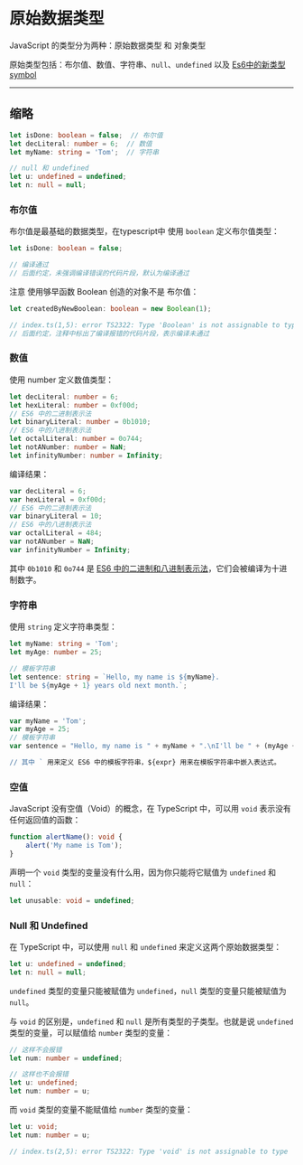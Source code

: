 # 原始数据类型 

JavaScript 的类型分为两种：原始数据类型 和 对象类型 

原始类型包括：布尔值、数值、字符串、`null`、`undefined` 以及 [Es6中的新类型 symbol](http://es6.ruanyifeng.com/#docs/symbol)

---

## 缩略

```typescript
let isDone: boolean = false;  // 布尔值
let decLiteral: number = 6;  // 数值
let myName: string = 'Tom';  // 字符串

// null 和 undefined
let u: undefined = undefined;
let n: null = null;
```





### 布尔值

布尔值是最基础的数据类型，在typescript中 使用 `boolean` 定义布尔值类型：

```typescript
let isDone: boolean = false;

// 编译通过
// 后面约定，未强调编译错误的代码片段，默认为编译通过
```

注意 使用够早函数 Boolean 创造的对象不是 布尔值：

```typescript
let createdByNewBoolean: boolean = new Boolean(1);

// index.ts(1,5): error TS2322: Type 'Boolean' is not assignable to type 'boolean'.
// 后面约定，注释中标出了编译报错的代码片段，表示编译未通过
```

### 数值

使用 number 定义数值类型：

```typescript
let decLiteral: number = 6;
let hexLiteral: number = 0xf00d;
// ES6 中的二进制表示法
let binaryLiteral: number = 0b1010;
// ES6 中的八进制表示法
let octalLiteral: number = 0o744;
let notANumber: number = NaN;
let infinityNumber: number = Infinity;
```

编译结果：

```typescript
var decLiteral = 6;
var hexLiteral = 0xf00d;
// ES6 中的二进制表示法
var binaryLiteral = 10;
// ES6 中的八进制表示法
var octalLiteral = 484;
var notANumber = NaN;
var infinityNumber = Infinity;
```

其中 `0b1010` 和 `0o744` 是 [ES6 中的二进制和八进制表示法](http://es6.ruanyifeng.com/#docs/number#二进制和八进制表示法)，它们会被编译为十进制数字。 

### 字符串

使用 `string` 定义字符串类型： 

```typescript
let myName: string = 'Tom';
let myAge: number = 25;

// 模板字符串
let sentence: string = `Hello, my name is ${myName}.
I'll be ${myAge + 1} years old next month.`;
```

编译结果： 

```typescript
var myName = 'Tom';
var myAge = 25;
// 模板字符串
var sentence = "Hello, my name is " + myName + ".\nI'll be " + (myAge + 1) + " years old next month.";`

// 其中 ` 用来定义 ES6 中的模板字符串，${expr} 用来在模板字符串中嵌入表达式。
```

### 空值 

JavaScript 没有空值（Void）的概念，在 TypeScript 中，可以用 `void` 表示没有任何返回值的函数： 

```typescript
function alertName(): void {
    alert('My name is Tom');
}
```

声明一个 `void` 类型的变量没有什么用，因为你只能将它赋值为 `undefined` 和 `null`： 

```typescript
let unusable: void = undefined;
```

### Null 和 Undefined 

在 TypeScript 中，可以使用 `null` 和 `undefined` 来定义这两个原始数据类型： 

```typescript
let u: undefined = undefined;
let n: null = null;
```

`undefined` 类型的变量只能被赋值为 `undefined`，`null` 类型的变量只能被赋值为 `null`。 

与 `void` 的区别是，`undefined` 和 `null` 是所有类型的子类型。也就是说 `undefined` 类型的变量，可以赋值给 `number` 类型的变量： 

```typescript
// 这样不会报错
let num: number = undefined;
```

```typescript
// 这样也不会报错
let u: undefined;
let num: number = u;
```

而 `void` 类型的变量不能赋值给 `number` 类型的变量： 

```typescript
let u: void;
let num: number = u;

// index.ts(2,5): error TS2322: Type 'void' is not assignable to type 'number'.
```

